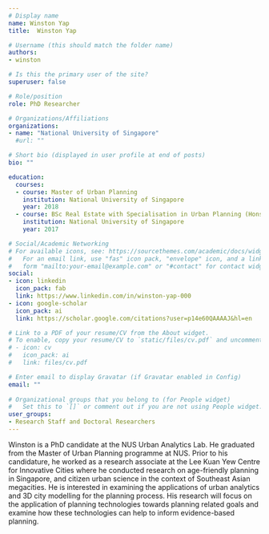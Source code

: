 ```yaml
---
# Display name
name: Winston Yap
title:  Winston Yap

# Username (this should match the folder name)
authors:
- winston

# Is this the primary user of the site?
superuser: false

# Role/position
role: PhD Researcher

# Organizations/Affiliations
organizations:
- name: "National University of Singapore"
  #url: ""

# Short bio (displayed in user profile at end of posts)
bio: ""

education:
  courses:
  - course: Master of Urban Planning
    institution: National University of Singapore
    year: 2018
  - course: BSc Real Estate with Specialisation in Urban Planning (Hons)
    institution: National University of Singapore
    year: 2017

# Social/Academic Networking
# For available icons, see: https://sourcethemes.com/academic/docs/widgets/#icons
#   For an email link, use "fas" icon pack, "envelope" icon, and a link in the
#   form "mailto:your-email@example.com" or "#contact" for contact widget.
social:
- icon: linkedin
  icon_pack: fab
  link: https://www.linkedin.com/in/winston-yap-000
- icon: google-scholar
  icon_pack: ai
  link: https://scholar.google.com/citations?user=p14e60QAAAAJ&hl=en

# Link to a PDF of your resume/CV from the About widget.
# To enable, copy your resume/CV to `static/files/cv.pdf` and uncomment the lines below.  
# - icon: cv
#   icon_pack: ai
#   link: files/cv.pdf

# Enter email to display Gravatar (if Gravatar enabled in Config)
email: ""
  
# Organizational groups that you belong to (for People widget)
#   Set this to `[]` or comment out if you are not using People widget.  
user_groups:
- Research Staff and Doctoral Researchers
---
```


Winston is a PhD candidate at the NUS Urban Analytics Lab. He graduated from the Master of Urban Planning programme at NUS. Prior to his candidature, he worked as a research associate at the Lee Kuan Yew Centre for Innovative Cities where he conducted research on age-friendly planning in Singapore, and citizen urban science in the context of Southeast Asian megacities. He is interested in examining the applications of urban analytics and 3D city modelling for the planning process. His research will focus on the application of planning technologies towards planning related goals and examine how these technologies can help to inform evidence-based planning.
